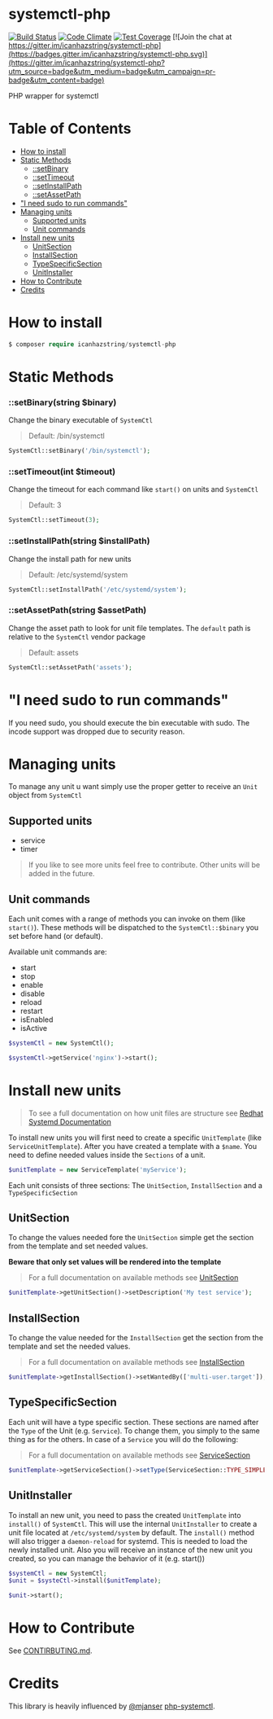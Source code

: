 # systemctl-php
[![Build Status](https://api.travis-ci.org/icanhazstring/systemctl-php.svg?branch=master)](https://travis-ci.org/icanhazstring/systemctl-php) [![Code Climate](https://codeclimate.com/github/icanhazstring/systemctl-php/badges/gpa.svg)](https://codeclimate.com/github/icanhazstring/systemctl-php) [![Test Coverage](https://codeclimate.com/github/icanhazstring/systemctl-php/badges/coverage.svg)](https://codeclimate.com/github/icanhazstring/systemctl-php/coverage) [![Join the chat at https://gitter.im/icanhazstring/systemctl-php](https://badges.gitter.im/icanhazstring/systemctl-php.svg)](https://gitter.im/icanhazstring/systemctl-php?utm_source=badge&utm_medium=badge&utm_campaign=pr-badge&utm_content=badge)

PHP wrapper for systemctl

# Table of Contents

- [How to install](#how-to-install)
- [Static Methods](#static-methods)
  - [::setBinary](#setbinarystring-binary)
  - [::setTimeout](#settimeoutint-timeout)
  - [::setInstallPath](#setinstallpathstring-installpath)
  - [::setAssetPath](#setassetpathstring-assetpath)
- ["I need sudo to run commands"](#i-need-sudo-to-run-commands)
- [Managing units](#managing-units)
  - [Supported units](#supported-units)
  - [Unit commands](#unit-commands)
- [Install new units](#install-new-units)
  - [UnitSection](#unitsection)
  - [InstallSection](#installsection)
  - [TypeSpecificSection](#typespecificsection)
  - [UnitInstaller](#unitinstaller)
- [How to Contribute](#how-to-contribute)
- [Credits](#credits)

# How to install
```php
$ composer require icanhazstring/systemctl-php
```

# Static Methods
### ::setBinary(string $binary)
Change the binary executable of `SystemCtl`

> Default: /bin/systemctl

```php
SystemCtl::setBinary('/bin/systemctl');
```

### ::setTimeout(int $timeout)
Change the timeout for each command like `start()` on units and `SystemCtl`

> Default: 3

```php
SystemCtl::setTimeout(3);
```

### ::setInstallPath(string $installPath)
Change the install path for new units

> Default: /etc/systemd/system

```php
SystemCtl::setInstallPath('/etc/systemd/system');
```

### ::setAssetPath(string $assetPath)
Change the asset path to look for unit file templates.
The `default` path is relative to the `SystemCtl` vendor package

> Default: assets

```php
SystemCtl::setAssetPath('assets');
```

# "I need sudo to run commands"
If you need sudo, you should execute the bin executable with sudo.
The incode support was dropped due to security reason.

# Managing units
To manage any unit u want simply use the proper getter to receive an `Unit` object from `SystemCtl`

## Supported units
- service
- timer

> If you like to see more units feel free to contribute. Other units will be added in the future.

## Unit commands
Each unit comes with a range of methods you can invoke on them (like `start()`).
These methods will be dispatched to the `SystemCtl::$binary` you set before hand (or default).

Available unit commands are:
- start
- stop
- enable
- disable
- reload
- restart
- isEnabled
- isActive

```php
$systemCtl = new SystemCtl();

$systemCtl->getService('nginx')->start();
```

# Install new units

> To see a full documentation on how unit files are structure see [Redhat Systemd Documentation](https://access.redhat.com/documentation/en-US/Red_Hat_Enterprise_Linux/7/html/System_Administrators_Guide/sect-Managing_Services_with_systemd-Unit_Files.html)

To install new units you will first need to create a specific `UnitTemplate` (like `ServiceUnitTemplate`).
After you have created a template with a `$name`. You need to define needed values inside the
`Sections` of a unit.

```php
$unitTemplate = new ServiceTemplate('myService');
```

Each unit consists of three sections: The `UnitSection`, `InstallSection` and a `TypeSpecificSection`

## UnitSection
To change the values needed fore the `UnitSection` simple get the section from the template
and set needed values.

**Beware that only set values will be rendered into the template**

> For a full documentation on available methods see [UnitSection](src/Template/Section/UnitSection.php)
```php
$unitTemplate->getUnitSection()->setDescription('My test service');
```

## InstallSection
To change the value needed for the `InstallSection` get the section from the template and set
the needed values.

> For a full documentation on available methods see [InstallSection](src/Template/Section/InstallSection.php)

```php
$unitTemplate->getInstallSection()->setWantedBy(['multi-user.target']);
```

## TypeSpecificSection
Each unit will have a type specific section. These sections are named after the `Type` of the Unit (e.g. `Service`).
To change them, you simply to the same thing as for the others. In case of a `Service` you will do
the following:

> For a full documentation on available methods see [ServiceSection](src/Template/Section/ServiceSection.php)

```php
$unitTemplate->getServiceSection()->setType(ServiceSection::TYPE_SIMPLE);
```

## UnitInstaller
To install an new unit, you need to pass the created `UnitTemplate` into `install()`
of `SystemCtl`. This will use the internal `UnitInstaller` to create a unit file located at
`/etc/systemd/system` by default. The `install()` method will also trigger a `daemon-reload` for
systemd. This is needed to load the newly installed unit. Also you will receive an
instance of the new unit you created, so you can manage the behavior of it (e.g. start())

```php
$systemCtl = new SystemCtl;
$unit = $systeCtl->install($unitTemplate);

$unit->start();
```

# How to Contribute
See [CONTIRBUTING.md](CONTRIBUTING.md).

# Credits
This library is heavily influenced by [@mjanser](https://github.com/mjanser) [php-systemctl](https://github.com/mjanser/php-systemctl).
